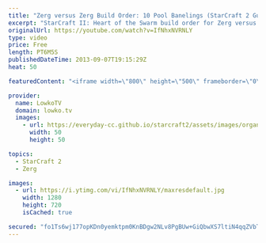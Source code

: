 ```yaml
---
title: "Zerg versus Zerg Build Order: 10 Pool Banelings (StarCraft 2 Guide / Tutorial / How-To)"
excerpt: "StarCraft II: Heart of the Swarm build order for Zerg versus Zerg. In this video I go over the specifics about the 10 Pool Baneling Opener. This is and has been one of the more popular ZvZ openers in SC2: HotS.  The Build Order:  10 Spawning Pool 10 Gas Geyser 10 Overlord  At 50 Gas: Pull 1 drone off"
originalUrl: https://youtube.com/watch?v=IfNhxNVRNLY
type: video
price: Free
length: PT6M5S
publishedDateTime: 2013-09-07T19:15:29Z
heat: 50

featuredContent: "<iframe width=\"800\" height=\"500\" frameborder=\"0\" src=\"https://www.youtube.com/embed/IfNhxNVRNLY\" allow=\"accelerometer; autoplay; encrypted-media; gyroscope; picture-in-picture\" allowfullscreen></iframe>"

provider:
  name: LowkoTV
  domain: lowko.tv
  images:
    - url: https://everyday-cc.github.io/starcraft2/assets/images/organizations/lowko.tv-50x50.jpg
      width: 50
      height: 50

topics:
  - StarCraft 2
  - Zerg

images:
  - url: https://i.ytimg.com/vi/IfNhxNVRNLY/maxresdefault.jpg
    width: 1280
    height: 720
    isCached: true

secured: "fo1Ts6wj177opKDn0yemktpm0KnBDgw2NLv8PgBUw+GiQbwXS7ltiN4qqZVbTsHQAKHcpUbT9DhHXNjBqnb9ukMIxm49zVXWAb1Al1X0bYTFeI3DR17mjHFmzMEDKJkBoZO5Zb2Dd9RecqL7PsmGKHO1SC9lXnCGdeXGiX8fwLH2XruXwijojR/FYA4iK5gXcVV4GppBuy5S+tI66h+3WikZfeUwO2TpeBCUrFFn2oz2roRxcnrWO+Mk4reoj7cq4sSi6E3Df+A9oBPpJM/0agMAocfKmObiWHPf+6ekmdHhH1njWtLFKRFbXd3hCEdb8X+IGAObbQwM7BEoX1I7fTjkyReTjA7Vf+OwbvYckVAlFVfSkyAbPNuKU7LgZsWNq5H708sXDv/uSbcmyRPSzJu+jEtFO0NvcFJk9+01xHg=;vqWHG5dGKIHm57CrIvmeWQ=="
---
```


